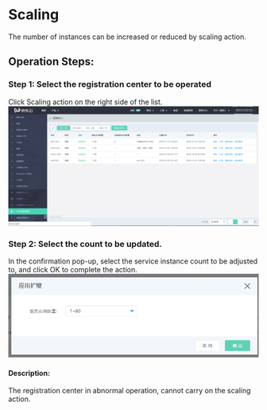 #  Scaling

The number of instances can be increased or reduced by scaling action.

##  Operation Steps:
###  Step 1: Select the registration center to be operated
Click Scaling action on the right side of the list.
 ![](../../../../../image/Internet-Middleware/JD-Distributed-Service-Framework/zczx-list.png)
 
###   Step 2: Select the count to be updated.
In the confirmation pop-up, select the service instance count to be adjusted to, and click OK to complete the action.
  ![](../../../../../image/Internet-Middleware/JD-Distributed-Service-Framework/zczx-yyks.png)

#### Description:
The registration center in abnormal operation, cannot carry on the scaling action.
